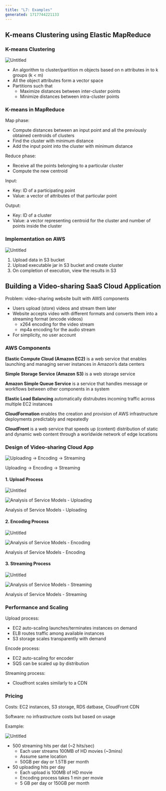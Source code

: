 ```yaml
---
title: "L7: Examples"
generated: 1717744221133
---
```


## K-means Clustering using Elastic MapReduce

### K-means Clustering

![Untitled](./l7-examples/untitled.png)

- An algorithm to cluster/partition m objects based on n attributes in to k groups (k \< m)
- All the object attributes form a vector space
- Partitions such that
  - Maximize distances between inter-cluster points
  - Minimize distances between intra-cluster points

### K-means in MapReduce

Map phase:

- Compute distances between an input point and all the previously obtained centroids of clusters
- Find the cluster with minimum distance
- Add the input point into the cluster with minimum distance

Reduce phase:

- Receive all the points belonging to a particular cluster
- Compute the new centroid

Input:

- Key: ID of a participating point
- Value: a vector of attributes of that particular point

Output:

- Key: ID of a cluster
- Value: a vector representing centroid for the cluster and number of points inside the cluster

### Implementation on AWS

![Untitled](./l7-examples/untitled-1.png)

1. Upload data in S3 bucket
2. Upload executable jar in S3 bucket and create cluster
3. On completion of execution, view the results in S3

## Building a Video-sharing SaaS Cloud Application

Problem: video-sharing website built with AWS components

- Users upload (store) videos and stream them later
- Website accepts video with different formats and converts them into a streaming format (encode videos)
  - x264 encoding for the video stream
  - mp4a encoding for the audio stream
- For simplicity, no user account

### AWS Components

**Elastic Compute Cloud (Amazon EC2)** is a web service that enables launching and managing server instances in Amazon’s data centers

**Simple Storage Service (Amazon S3)** is a web storage service

**Amazon Simple Queue Service** is a service that handles message or workflows between other components in a system

**Elastic Load Balancing** automatically distrubutes incoming traffic across multiple EC2 instances

**CloudFormation** enables the creation and provision of AWS infrastructure deployments predictably and repeatedly

**CloudFront** is a web service that speeds up (content) distribution of static and dynamic web content through a worldwide network of edge locations

### Design of Video-sharing Cloud App

![Uploading → Encoding → Streaming](./l7-examples/untitled-7.png)

Uploading → Encoding → Streaming

#### 1. Upload Process

![Untitled](./l7-examples/untitled-8.png)

![Analysis of Service Models - Uploading](./l7-examples/untitled-9.png)

Analysis of Service Models - Uploading

#### 2. Encoding Process

![Untitled](./l7-examples/untitled-10.png)

![Analysis of Service Models - Encoding](./l7-examples/untitled-11.png)

Analysis of Service Models - Encoding

#### 3. Streaming Process

![Untitled](./l7-examples/untitled-12.png)

![Analysis of Service Models - Streaming](./l7-examples/untitled-13.png)

Analysis of Service Models - Streaming

### Performance and Scaling

Upload process:

- EC2 auto-scaling launches/terminates instances on demand
- ELB routes traffic among available instances
- S3 storage scales transparently with demand

Encode process:

- EC2 auto-scaling for encoder
- SQS can be scaled up by distribution

Streaming process:

- Cloudfront scales similarly to a CDN

### Pricing

Costs: EC2 instances, S3 storage, RDS datbase, CloudFront CDN

Software: no infrastructure costs but based on usage

Example:

![Untitled](./l7-examples/untitled-14.png)

- 500 streaming hits per dat (~2 hits/sec)
  - Each user streams 100MB of HD movies (~3mins)
  - Assume same location
  - 50GB per day or 1.5TB per month
- 50 uploading hits per day
  - Each upload is 100MB of HD movie
  - Encoding process takes 1 min per movie
  - 5 GB per day or 150GB per month
